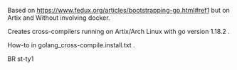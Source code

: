 Based on https://www.fedux.org/articles/bootstrapping-go.html#ref1 
but on Artix and Without involving docker. 

Creates cross-compilers running on Artix/Arch Linux with go version 1.18.2 .

How-to in golang_cross-compile.install.txt .


BR
st-ty1
